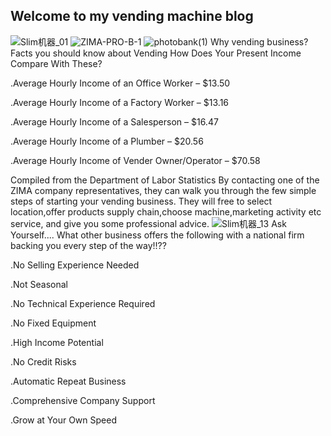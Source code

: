 ## Welcome to my vending machine blog
![Slim机器_01](https://user-images.githubusercontent.com/64355111/82279521-590c4100-99bf-11ea-9f2d-733297d4aed4.jpg)
![ZIMA-PRO-B-1](https://user-images.githubusercontent.com/64355111/82204839-3125ca80-9938-11ea-822f-8460acc81cb2.png)
![photobank(1)](https://user-images.githubusercontent.com/64355111/82205384-1b64d500-9939-11ea-9a43-b28c4e99b6c7.jpg)
Why vending business?
Facts you should know about Vending
How Does Your Present Income Compare With These?

.Average Hourly Income of an Office Worker – $13.50

.Average Hourly Income of a Factory Worker – $13.16

.Average Hourly Income of a Salesperson – $16.47

.Average Hourly Income of a Plumber – $20.56

.Average Hourly Income of Vender Owner/Operator – $70.58
  
  Compiled from the Department of Labor Statistics
By contacting one of the ZIMA company representatives, they can walk you through the few simple steps of starting your vending business. They will free to select location,offer products supply chain,choose machine,marketing activity etc service, and give you some professional advice.
![Slim机器_13](https://user-images.githubusercontent.com/64355111/82279682-b6a08d80-99bf-11ea-86bf-5e47cb91433f.jpg)
Ask Yourself.... What other business offers the following with a national firm backing you every step of the way!!??

  
  .No Selling Experience Needed

.Not Seasonal

.No Technical Experience Required

.No Fixed Equipment

.High Income Potential

.No Credit Risks

.Automatic Repeat Business

.Comprehensive Company Support

.Grow at Your Own Speed
